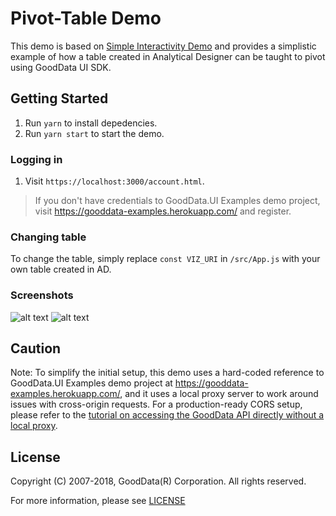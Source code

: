 # Pivot-Table Demo

This demo is based on [Simple Interactivity Demo](https://github.com/gooddata/ui-sdk-examples/tree/master/interactivity-stateful-simple)
and provides a simplistic example of how a table created in Analytical Designer
can be taught to pivot using GoodData UI SDK.

## Getting Started

1. Run `yarn` to install depedencies.
1. Run `yarn start` to start the demo.

### Logging in

1. Visit `https://localhost:3000/account.html`.

> If you don't have credentials to GoodData.UI Examples demo project,
visit https://gooddata-examples.herokuapp.com/ and register.

### Changing table

To change the table, simply replace `const VIZ_URI` in `/src/App.js` with your own table created in AD.

### Screenshots

![alt text](https://github.com/gooddata/ui-sdk-examples/blob/master/pivot-table/public/screen-normal-view.png "Normal Table View")
![alt text](https://github.com/gooddata/ui-sdk-examples/blob/master/pivot-table/public/screen-pivot-view.png "Pivot Table View")

## Caution

Note: To simplify the initial setup, this demo uses a hard-coded
reference to GoodData.UI Examples demo project at https://gooddata-examples.herokuapp.com/,
and it uses a local proxy server to work around issues with cross-origin requests.
For a production-ready CORS setup, please refer to the [tutorial on accessing
the GoodData API directly without a local proxy](https://help.gooddata.com/display/bHsp5IhQjuz0e6HS0s76/How+to+Access+the+GoodData+API+Directly).

## License

Copyright (C) 2007-2018, GoodData(R) Corporation. All rights reserved.

For more information, please see
[LICENSE](https://github.com/gooddata/ui-sdk-examples/blob/master/LICENSE)
